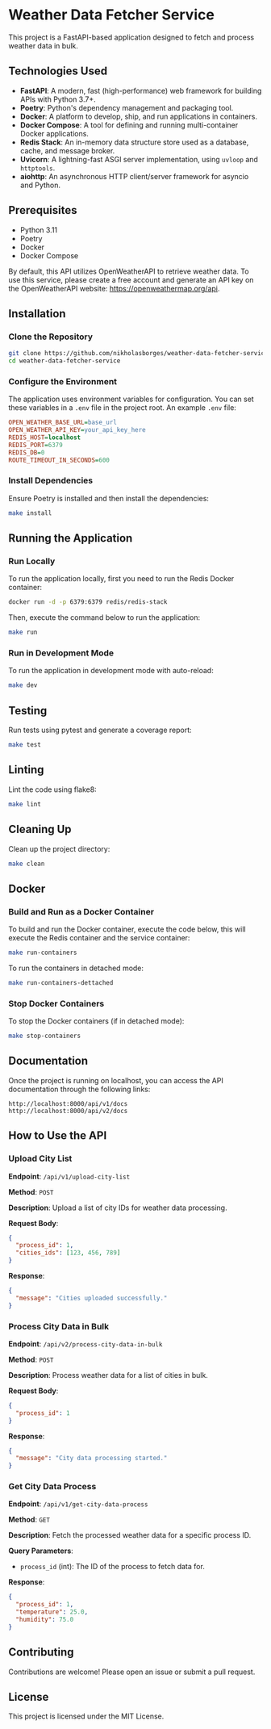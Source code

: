 # Weather Data Fetcher Service

This project is a FastAPI-based application designed to fetch and process weather data in bulk.

## Technologies Used

- **FastAPI**: A modern, fast (high-performance) web framework for building APIs with Python 3.7+.
- **Poetry**: Python's dependency management and packaging tool.
- **Docker**: A platform to develop, ship, and run applications in containers.
- **Docker Compose**: A tool for defining and running multi-container Docker applications.
- **Redis Stack**: An in-memory data structure store used as a database, cache, and message broker.
- **Uvicorn**: A lightning-fast ASGI server implementation, using `uvloop` and `httptools`.
- **aiohttp**: An asynchronous HTTP client/server framework for asyncio and Python.

## Prerequisites

- Python 3.11
- Poetry
- Docker
- Docker Compose

By default, this API utilizes OpenWeatherAPI to retrieve weather data. To use this service, please create a free account and generate an API key on the OpenWeatherAPI website: https://openweathermap.org/api.

## Installation

### Clone the Repository

```sh
git clone https://github.com/nikholasborges/weather-data-fetcher-service.git
cd weather-data-fetcher-service
```

### Configure the Environment

The application uses environment variables for configuration. You can set these variables in a `.env` file in the project root. An example `.env` file:

```ini
OPEN_WEATHER_BASE_URL=base_url
OPEN_WEATHER_API_KEY=your_api_key_here
REDIS_HOST=localhost
REDIS_PORT=6379
REDIS_DB=0
ROUTE_TIMEOUT_IN_SECONDS=600
```

### Install Dependencies

Ensure Poetry is installed and then install the dependencies:

```sh
make install
```

## Running the Application

### Run Locally

To run the application locally, first you need to run the Redis Docker container:

```sh
docker run -d -p 6379:6379 redis/redis-stack
```

Then, execute the command below to run the application:

```sh
make run
```

### Run in Development Mode

To run the application in development mode with auto-reload:

```sh
make dev
```

## Testing

Run tests using pytest and generate a coverage report:

```sh
make test
```

## Linting

Lint the code using flake8:

```sh
make lint
```

## Cleaning Up

Clean up the project directory:

```sh
make clean
```

## Docker

### Build and Run as a Docker Container

To build and run the Docker container, execute the code below, this will execute the Redis container and the service container:

```sh
make run-containers
```

To run the containers in detached mode:

```sh
make run-containers-dettached
```

### Stop Docker Containers

To stop the Docker containers (if in detached mode):

```sh
make stop-containers
```

## Documentation

Once the project is running on localhost, you can access the API documentation through the following links:

```
http://localhost:8000/api/v1/docs
http://localhost:8000/api/v2/docs
```

## How to Use the API

### Upload City List

**Endpoint**: `/api/v1/upload-city-list`

**Method**: `POST`

**Description**: Upload a list of city IDs for weather data processing.

**Request Body**:
```json
{
  "process_id": 1,
  "cities_ids": [123, 456, 789]
}
```

**Response**:
```json
{
  "message": "Cities uploaded successfully."
}
```

### Process City Data in Bulk

**Endpoint**: `/api/v2/process-city-data-in-bulk`

**Method**: `POST`

**Description**: Process weather data for a list of cities in bulk.

**Request Body**:
```json
{
  "process_id": 1
}
```

**Response**:
```json
{
  "message": "City data processing started."
}
```

### Get City Data Process

**Endpoint**: `/api/v1/get-city-data-process`

**Method**: `GET`

**Description**: Fetch the processed weather data for a specific process ID.

**Query Parameters**:
- `process_id` (int): The ID of the process to fetch data for.

**Response**:
```json
{
  "process_id": 1,
  "temperature": 25.0,
  "humidity": 75.0
}
```

## Contributing

Contributions are welcome! Please open an issue or submit a pull request.

## License

This project is licensed under the MIT License.